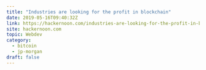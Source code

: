 ```yaml
---
title: "Industries are looking for the profit in blockchain"
date: 2019-05-16T09:40:32Z
link: https://hackernoon.com/industries-are-looking-for-the-profit-in-blockchain-4053651ccbfb?source=rss----3a8144eabfe3---4&utm_medium=RSS&utm_source=hune
site: hackernoon.com
topic: Webdev
category:
  - bitcoin
  - jp-morgan
draft: false
---
```

